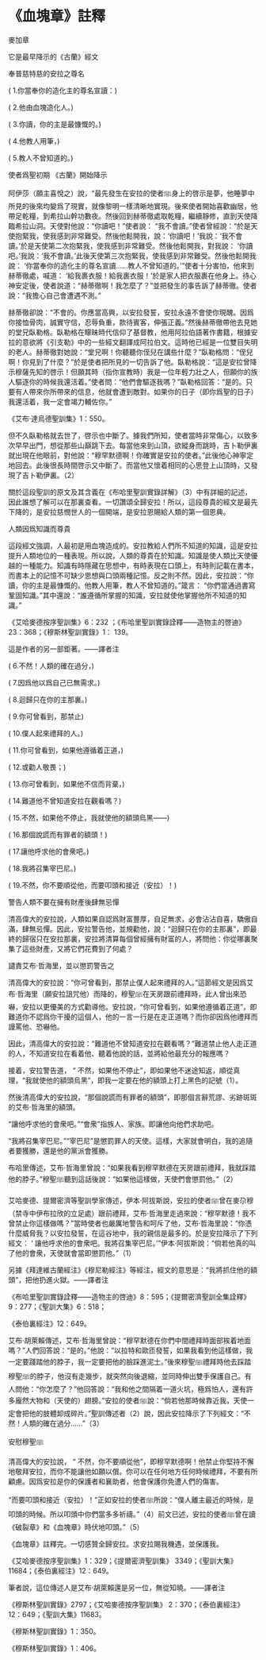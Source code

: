# 《血塊章》註釋

麥加章

它是最早降示的《古蘭》經文

奉普慈特慈的安拉之尊名

( 1.你當奉你的造化主的尊名宣讀：) 

( 2.他由血塊造化人。)

( 3.你讀，你的主是最慷慨的。) 

( 4.他教人用筆，)

( 5.教人不曾知道的。)

使者爲聖初期 《古蘭》開始降示

阿伊莎（願主喜悅之）說，“最先發生在安拉的使者ﷺ身上的啓示是夢，他睡夢中所見的後來均變爲了現實，就像黎明一樣清晰地實現。後來使者開始喜歡幽居，他帶足乾糧，到希拉山幹功數夜。然後回到赫蒂徹處取乾糧，繼續靜修，直到天使降臨希拉山洞。天使對他說：“你讀吧！”使者說： “我不會讀。”使者曾經說：“於是天使抱緊我，使我感到非常難受。然後他鬆開我，說：‘你讀吧！’我說：‘我不會讀。’於是天使第二次抱緊我，使我感到非常難受。然後他鬆開我，對我說： ‘你讀吧。’我說：‘我不會讀。’此後天使第三次抱緊我，使我感到非常難受。然後他鬆開我說： ‘你當奉你的造化主的尊名宣讀……教人不曾知道的。’”使者十分害怕，他來到赫蒂徹處，喊道： ‘給我裹衣服！給我裹衣服！’於是家人把衣服裹在他身上。待心神安定後，使者說道：“赫蒂徹啊！我怎麼了？”並把發生的事告訴了赫蒂徹。使者說：“我擔心自己會遭遇不測。”

赫蒂徹卻說：“不會的。你應當高興，以安拉發誓，安拉永遠不會使你現醜。因爲你接恤骨肉，誠實守信，忍辱負重，款待賓客，伸張正義。”然後赫蒂徹帶他去見她的堂兄臥勒格。臥勒格在矇昧時代信仰了基督教，他用阿拉伯語著作書籍，根據安拉的意欲將《引支勒》中的一些經文翻譯成阿拉伯文。這時他已經是一位雙目失明的老人。赫蒂徹對她說：“堂兄啊！你聽聽你侄兒在講些什麼？”臥勒格問：“侄兒啊！你見到了什麼？”於是使者把所見的一切告訴了他。臥勒格說：“這是安拉曾降示穆薩先知的啓示！但願其時（指你宣教時）我是一位年輕力壯之人，但願你的族人驅逐你的時候我還活着。”使者問：“他們會驅逐我嗎？”臥勒格回答：“是的。只要有人帶來你所帶來的信息，他就會遭到敵對。如果你的日子（即你爲聖的日子）我還活着，我一定會竭力輔佐你。”


《艾布·達烏德聖訓集》1：550。


但不久臥勒格就去世了，啓示也中斷了。據我們所知，使者當時非常傷心，以致多次早早出門，想從那些山巔跳下去。每當他來到山頂，欲縱身而跳時，吉卜勒伊裏就出現在他眼前，對他說：“穆罕默德啊！你確實是安拉的使者。”此後他心神寧定地回去。此後很長時間啓示又中斷了。而當他又懷着相同的心思登上山頂時，又發現了吉卜勒伊裏。（2）

關於這段聖訓的原文及其含義在《布哈里聖訓實錄詳解》（3）中有詳細的記述，因此誰想了解可以在那裏查看。一切讚頌全歸安拉！所以，這段尊貴的經文是最先下降的，是安拉慈憫世人的一個開端，是安拉恩賜給人類的第一個恩典。

人類因爲知識而尊貴

這段經文強調，人最初是用血塊造成的。安拉教給人們所不知道的知識，這是安拉提升人類地位的一種表現。所以說，人類的尊貴在於知識。知識是使人類比天使優越的一種能力。知識有時隱藏在思想中，有時表現在口頭上，有時則記載在書本，而書本上的記憶不可缺少思想與口頭兩種記憶。反之則不然。因此，安拉說：“你讀，你的主是最慷慨的。他教人用筆，教人不曾知道的。”箴言： “你們當通過書寫鞏固知識。”其中還說：“誰遵循所掌握的知識，安拉就使他掌握他所不知道的知識。”



《艾哈麥德按序聖訓集》6：232 ；《布哈里聖訓實錄詮釋——造物主的啓迪》23：368；《穆斯林聖訓實錄》1： 139。

這是作者的另一部鉅著。——譯者注

( 6.不然！人類的確在過分，)

( 7.因爲他以爲自己已無需求。) 

( 8.迴歸只在你的主那裏。)

( 9.你可曾看到，那禁止) 

( 10.僕人起來禮拜的人。)

( 11.你可曾看到，如果他遵循着正道，)

( 12.或勸人敬畏；)

( 13.你可曾看到，如果他不信而背棄，) 

( 14.難道他不曾知道安拉在觀看嗎？)

( 15.不然，如果他不停止，我就使他的額頭烏黑——)

( 16.那個說謊而有罪者的額頭！) 

( 17.讓他呼求他的會衆吧。)

( 18.我將召集宰巴尼。)

( 19.不然，你不要順從他，而要叩頭和接近（安拉）！)

警告人類不要在擁有財產後肆無忌憚

清高偉大的安拉說，人類如果自認爲財富豐厚，自足無求，必會沾沾自喜，驕傲自滿，肆無忌憚。因此，安拉警告他，並規勸他，說：“迴歸只在你的主那裏”，即最終的歸宿只在安拉那裏，安拉將清算每個曾經擁有財富的人，將問他：你從哪裏聚集了這些財產，又將它們花費到了何處？

譴責艾布·哲海里，並以懲罰警告之

清高偉大的安拉說：“你可曾看到，那禁止僕人起來禮拜的人。”這節經文是因爲艾布·哲海里（願安拉詛咒他）而降的，穆聖ﷺ在天房跟前禮拜時，此人曾出來恐嚇，安拉以更優美的方式勸導他。安拉說，“你可曾看到，如果他遵循着正道”，即難道你不認爲你干擾的這個人，他的一言一行是在走正道嗎？而你卻因爲他禮拜而謾罵他、恐嚇他。

因此，清高偉大的安拉說：“難道他不曾知道安拉在觀看嗎？”難道禁止他人走正道的人，不知道安拉在看着他、聽着他說的話，並將給他最充分的報應嗎？

接着，安拉警告道， “ 不然，如果他不停止”，即如果他不迷途知返，順從真理，“我就使他的額頭烏黑”，即我一定要在他的額頭上打上黑色的記號（1）。

然後清高偉大的安拉說，“那個說謊而有罪者的額頭”，即那個言辭荒謬、劣跡斑斑的艾布·哲海里的額頭。

“讓他呼求他的會衆吧。”“會衆”指族人、家族。即讓他向他們求助吧。

“我將召集宰巴尼。”“宰巴尼”是懲罰罪人的天使。這樣，大家就會明白，我的追隨者要獲勝，還是他的黨派會獲勝。

布哈里傳述，艾布·哲海里曾說：“如果我看到穆罕默德在天房跟前禮拜，我就踩踏他的脖子。”穆聖ﷺ聽到這話後說：“如果他這樣做，天使們會懲罰他。”（2）

艾哈麥德、提爾密濟等聖訓學家傳述，伊本·阿拔斯說，安拉的使者ﷺ曾在麥尕穆（禁寺中伊布拉欣的立足處）跟前禮拜，艾布·哲海里走過來說：“穆罕默德！我不曾禁止你這樣做嗎？”當時使者也嚴厲地警告和呵斥了他，艾布·哲海里說：“你憑什麼威脅我？以安拉發誓，在這谷地中，我的親信是最多的。於是安拉降示了下列經文： ‘ 讓他呼求他的會衆吧。我將召集宰巴尼。’”伊本·阿拔斯說：“倘若他真的叫了他的會衆，天使就會當即懲罰他。”（1）

另據《拜達維古蘭經注》《穆尼勒經注》等經注，經文的意思是：“我將抓住他的額頭”，把他扔進火獄。——譯者注

《布哈里聖訓實錄詮釋——造物主的啓迪》8：595；《提爾密濟聖訓全集詮釋》9：277；《聖訓大集》6：518；

《泰伯裏經注》12：649。



艾布·胡萊賴傳述，艾布·哲海里曾說：“穆罕默德在你們中間禮拜時面部挨着地面嗎？”人們回答說：“是的。”他說：“以拉特和歐匝發誓，如果我看到他這樣做，我一定要踐踏他的脖子，我一定要把他的臉踩進泥土。”後來穆聖ﷺ禮拜時他去踩踏穆聖ﷺ的脖子，他沒有走幾步，就突然向後退縮，並同時伸出雙手保護自己。有人問他：“你怎麼了？”他回答說：“我和他之間隔着一道火坑，極爲怕人，還有許多龐然大物和（天使的）翅膀。”安拉的使者ﷺ說：“倘若他那時候靠近我，天使一定會把他的肢體卸成碎片。”聖訓傳述者（2）說，因此安拉降示了下列經文：“不然！人類的確在過分……”（3）

安慰穆聖ﷺ

清高偉大的安拉說， “ 不然，你不要順從他”，即穆罕默德啊！他禁止你堅持不懈地敬拜安拉，而你不能讓他如願以償。你可以在任何地方任何時候禮拜，不要有所顧慮。因爲安拉是你的保護者和襄助者，他會保護你免遭人們的傷害。

“而要叩頭和接近（安拉）！”正如安拉的使者ﷺ所說：“僕人離主最近的時候，是叩頭的時候。所以叩頭中你們當多多祈禱。”（4）前文已述，安拉的使者ﷺ曾在讀《破裂章》和《血塊章》時伏地叩頭。”（5）

《血塊章》註釋完。一切感贊全歸安拉。求安拉賜我機遇，並保護我。

《艾哈麥德按序聖訓集》1：329；《提爾密濟聖訓集》 3349；《聖訓大集》11684；《泰伯裏經注》12：649。

筆者說，這位傳述人是艾布·胡萊賴還是另一位，無從知曉。——譯者注

《穆斯林聖訓實錄》2797；《艾哈麥德按序聖訓集》 2：370；《泰伯裏經注》12：649；《聖訓大集》11683。

《穆斯林聖訓實錄》1：350。

《穆斯林聖訓實錄》1：406。